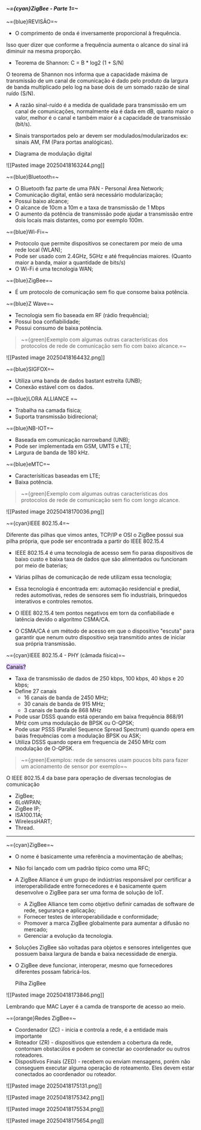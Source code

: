 
####                                                        *~={cyan}ZigBee - Parte 1=~*

~={blue}REVISÃO=~

-  O comprimento de onda é inversamente proporcional à frequência.

Isso quer dizer que conforme a frequência aumenta o alcance do sinal irá diminuir na mesma proporção.

-  Teorema de Shannon: C = B * log2 (1 + S/N)

O teorema de Shannon nos informa que a capacidade máxima de transmissão de um canal de comunicação é dado pelo produto da largura de banda multiplicado pelo log na base dois de um somado razão de sinal ruído (S/N).

-  A razão sinal-ruído é a medida de qualidade para transmissão em um canal de comunicações, normalmente ela é dada em dB, quanto maior o valor, melhor é o canal e também maior é a capacidade de transmissão (bit/s).

-  Sinais transportados pelo ar devem ser modulados/modularizados ex: sinais AM, FM (Para portas analógicas).

-  Diagrama de modulação digital

![[Pasted image 20250418163244.png]]


~={blue}Bluetooth=~

-  O Bluetooth faz parte de uma PAN - Personal Area Network;
-  Comunicação digital, então será necessário modularização;
-  Possui baixo alcance;
-  O alcance de 10cm a 10m e a taxa de transmissão de 1 Mbps
-  O aumento da potência de transmissão pode ajudar a transmissão entre dois locais mais distantes, como por exemplo 100m.
 

~={blue}Wi-Fi=~
-  Protocolo que permite dispositivos se conectarem por meio de uma rede local (WLAN);
-  Pode ser usado com 2.4GHz, 5GHz e até frequências maiores. (Quanto maior a banda, maior a quantidade de bits/s)
-  O Wi-Fi é uma tecnologia WAN;


~={blue}ZigBee=~
-  É um protocolo de comunicação sem fio que consome baixa potência.


~={blue}Z Wave=~
-  Tecnologia sem fio baseada em RF (rádio frequência);
-  Possui boa confiabilidade;
-  Possui consumo de baixa potência.

> ~={green}Exemplo com algumas outras características dos protocolos de rede de comunicação sem fio com baixo alcance.=~

![[Pasted image 20250418164432.png]]

~={blue}SIGFOX=~
-  Utiliza uma banda de dados bastant estreita (UNB);
-  Conexão estável com os dados.


~={blue}LORA ALLIANCE =~
-  Trabalha na camada física;
-  Suporta transmissão bidirecional;


~={blue}NB-IOT=~
-  Baseada em comunicação narrowband (UNB);
-  Pode ser implementada em GSM, UMTS e LTE;
-  Largura de banda de 180 kHz.


~={blue}eMTC=~
-  Caracterísiticas baseadas em LTE;
-  Baixa potência.

 >~={green}Exemplo com algumas outras características dos protocolos de rede de comunicação sem fio com longo alcance.

![[Pasted image 20250418170036.png]]

~={cyan}IEEE 802.15.4=~

Diferente das pilhas que vimos antes, TCP/IP e OSI o ZigBee possui sua pilha própria, que pode ser encontrada a partir do IEEE 802.15.4

-  IEEE 802.15.4 é uma tecnologia de acesso sem fio paraa dispositivos de baixo custo e baixa taxa de dados que são alimentados ou funcionam por meio de baterias;

-  Várias pilhas de comunicação de rede utilizam essa tecnologia;

-  Essa tecnologia é encontrada em: automação residencial e predial, redes automotivas, redes de sensores sem fio industriais, brinquedos interativos e controles remotos.

-  O IEEE 802.15.4 tem pontos negativos em torn da confiabiliade e latência devido o algoritmo CSMA/CA. 

-  O CSMA/CA é um método de acesso em que o dispositivo "escuta" para garantir que nenum outro dispositivo seja transmitido antes de iniciar sua própria transmissão. 

~={cyan}IEEE 802.15.4 - PHY (câmada física)=~

<mark style="background: #D2B3FFA6;">Canais?</mark>

-  Taxa de transmissão de dados de 250 kbps, 100 kbps, 40 kbps e 20 kbps;
-  Define 27 canais
	-  16 canais de banda de 2450 MHz;
	-  30 canais de banda de 915 MHz;
	-  3 canais de banda de 868 MHz
-  Pode usar DSSS quando está operando em baixa frequência 868/91 MHz com uma modulação de BPSK ou O-QPSK;
-  Pode usar PSSS (Parallel Sequence Spread Spectrum) quando opera em baias frequências com a modulação BPSK ou ASK;
- Utiliza DSSS quando opera em frequencia de 2450 MHz com modulação de O-QPSK.

> ~={green}Exemplos: rede de sensores usam poucos bits para fazer um acionamento de sensor por exemplo=~

O IEEE 802.15.4 da base para operação de diversas tecnologias de comunicação

-  ZigBee;
-  6LoWPAN;
-  ZigBee IP;
-  ISA100.11A;
-  WirelessHART;
-  Thread.

---

~={cyan}ZigBee=~

-  O nome é basicamente uma referência a movimentação de abelhas;
-  Não foi lançado com um padrão típico como uma RFC;
-  A ZigBee Alliance é um grupo de indústrias responsável por certificar a interoperabilidade entre fornecedores e é basicamente quem desenvolve o ZigBee para ser uma forma de solução de IoT.
	- A ZigBee Alliance tem como objetivo definir camadas de software de rede, segurança e aplicação;
	- Fornecer testes de interoperabilidade e conformidade;
	- Promover a marca ZigBee globalmente para aumentar a difusão no mercado;
	- Gerenciar a evolução da tecnologia.

- Soluções ZigBee são voltadas para objetos e sensores inteligentes que possuem baixa largura de banda e baixa necessidade de energia. 
- O ZigBee deve funcionar, interoperar, mesmo que fornecedores diferentes possam fabricá-los.

	Pilha ZigBee

![[Pasted image 20250418173846.png]]

Lembrando que MAC Layer é a camda de transporte de acesso ao meio.

~={orange}Redes ZigBee=~

-  Coordenador (ZC) - inicia e controla a rede, é a entidade mais importante
-  Roteador (ZR) - dispositivos que estendem a cobertura da rede, contornam obstacúlos e podem se conectar ao coordenador ou outros roteadores.
-  Dispositivos Finais (ZED) - recebem ou enviam mensagens, porém não conseguem executar alguma operação de roteamento. Eles devem estar conectados ao coordenador ou roteador.

![[Pasted image 20250418175131.png]]

![[Pasted image 20250418175342.png]]

![[Pasted image 20250418175534.png]]

![[Pasted image 20250418175654.png]]














































